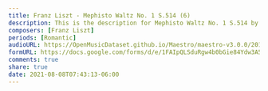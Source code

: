 ```yaml
---
title: Franz Liszt - Mephisto Waltz No. 1 S.514 (6)
description: This is the description for Mephisto Waltz No. 1 S.514 by Franz Liszt
composers: [Franz Liszt]
periods: [Romantic]
audioURL: https://OpenMusicDataset.github.io/Maestro/maestro-v3.0.0/2014/MIDI-UNPROCESSED_21-22_R1_2014_MID--AUDIO_21_R1_2014_wav--4.midi
formURL: https://docs.google.com/forms/d/e/1FAIpQLSduRgw4b0bGie84Ydw3A5gdsH8_OFdSk9QlJe5WYs7hvB468Q/viewform
comments: true
share: true
date: 2021-08-08T07:43:13-06:00
---
```

